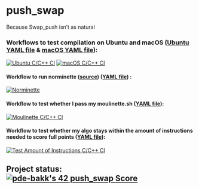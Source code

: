 # push_swap
Because Swap_push isn’t as natural

### Workflows to test compilation on Ubuntu and macOS ([Ubuntu YAML file](https://github.com/pde-bakk/push_swap/blob/master/.github/workflows/ubuntu-build.yml) & [macOS YAML file](https://github.com/pde-bakk/push_swap/blob/master/.github/workflows/macos-build.yml)):
[![Ubuntu C/C++ CI](https://github.com/pde-bakk/push_swap/actions/workflows/ubuntu-build.yml/badge.svg)](https://github.com/pde-bakk/push_swap/actions/workflows/ubuntu-build.yml)
[![macOS C/C++ CI](https://github.com/pde-bakk/push_swap/actions/workflows/macos-build.yml/badge.svg)](https://github.com/pde-bakk/push_swap/actions/workflows/macos-build.yml)

#### Workflow to run norminette ([source](https://github.com/alexandregv/norminette-action)) ([YAML file](https://github.com/pde-bakk/push_swap/blob/master/.github/workflows/norminette.yml)) :
[![Norminette](https://github.com/pde-bakk/push_swap/actions/workflows/norminette.yml/badge.svg)](https://github.com/pde-bakk/push_swap/actions/workflows/norminette.yml)


#### Workflow to test whether I pass my moulinette.sh ([YAML file](https://github.com/pde-bakk/push_swap/blob/master/.github/workflows/moulinette.yml)):
[![Moulinette C/C++ CI](https://github.com/pde-bakk/push_swap/actions/workflows/moulinette.yml/badge.svg)](https://github.com/pde-bakk/push_swap/actions/workflows/moulinette.yml)

#### Workflow to test whether my algo stays within the amount of instructions needed to score full points ([YAML file](https://github.com/pde-bakk/push_swap/blob/master/.github/workflows/test_instructions.yml)):
[![Test Amount of Instructions C/C++ CI](https://github.com/pde-bakk/push_swap/actions/workflows/test_instructions.yml/badge.svg)](https://github.com/pde-bakk/push_swap/actions/workflows/test_instructions.yml)

## Project status: [![pde-bakk's 42 push_swap Score](https://badge42.vercel.app/api/v2/cl1kxvlgu002109lfx5bumh9s/project/2117285)](https://github.com/JaeSeoKim/badge42)
